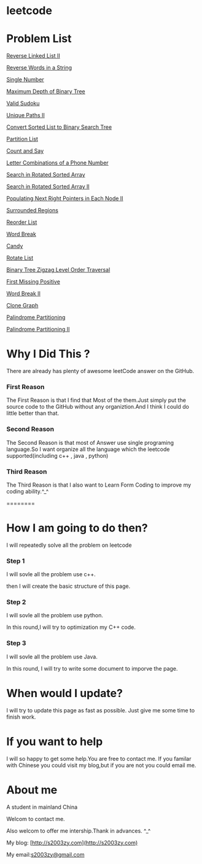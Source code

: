 leetcode
========
# Problem List 

[Reverse Linked List II](./doc/ReverseLinkedListII.md)

[Reverse Words in a String](./doc/ReverseWordsinAString.md)

[Single Number](./doc/SingleNumber.md)

[Maximum Depth of Binary Tree](./doc/MaximumDepthofBinaryTree.md)

[Valid Sudoku](./doc/ValidSudoku.md)

[Unique Paths II](./doc/UniquePathsII.md)

[Convert Sorted List to Binary Search Tree](./doc/ConvertSortedListtoBinarySearchTree.md)

[Partition
List](./doc/PartitionList.md)

[Count and Say](./doc/CountandSay.md)

[Letter Combinations of a Phone Number](./doc/LetterCombinationsOfaPhoneNumber.md)

[Search in Rotated Sorted
Array](./doc/SearchInRotatedSortedArray.md)

[Search in Rotated Sorted Array II](./doc/SearchInRotatedSortedArrayII.md)

[Populating Next Right Pointers in Each Node II ](./doc/PopulatingNextRightPointersInEachNodeII.md)

[Surrounded
Regions](./doc/SurroundedRegions.md)

[Reorder
List](./doc/ReorderList.md)

[Word Break](./doc/WordBreak.md)

[Candy](./doc/Candy.md)

[Rotate List](./doc/RotateList.md)

[Binary Tree Zigzag Level Order Traversal](./doc/BinaryTreeZigzagLevelOrderTraversal.md)

[First Missing Positive](./doc/FirstMissingPositive.md)

[Word Break II](./doc/WordBreakII.md)

[Clone Graph](./doc/CloneGraph.md)

[Palindrome Partitioning](./doc/PalindromePartitioning.md)

[Palindrome Partitioning II](./doc/PalindromePartitioningII.md)

# Why I Did This ?

There are already has plenty of awesome leetCode answer on the GitHub.

### First Reason
The First Reason is that I find that Most of the them.Just simply put the source code to the GitHub
without any organiztion.And I think I could do little better than that.

### Second Reason
The Second Reason is that most of Answer use single programing
language.So I want organize all the language which the leetcode
supported(including c++ , java , python) 

### Third Reason
The Third Reason is that I also want to Learn Form Coding to improve my
coding ability.^_^

========

# How I am going to do then?

I will repeatedly solve all the problem on leetcode

### Step 1

I will sovle all the problem use c++.

then I will create the basic structure of this page.
### Step 2

I will sovle all the problem use python.

In this round,I will try to optimization my C++ code.

### Step 3 
I will sovle all the problem use Java.

In this round, I will try to write some document to imporve the page.


# When would I update?

I will try to update this page as fast as possible.
Just give me some time to finish work.

# If you want to help

I will so happy to get some help.You are free to contact me.
If you familar with Chinese you could visit my blog,but if you are not
you could email me.

# About me
A student in mainland China

Welcom to contact me.

Also welcom to offer me intership.Thank in advances. ^_^ 

My blog: [http://s2003zy.com](http://s2003zy.com)

My email:[s2003zy@gmail.com](mailto:s2003zy.com)


 
